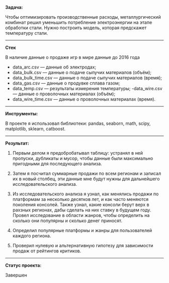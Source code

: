 
**Задача:**

Чтобы оптимизировать производственные расходы, металлургический комбинат решил уменьшить потребление электроэнергии на этапе обработки стали. Нужно построить модель, которая предскажет температуру стали. 
***

**Стек**

В наличие данные о продаже игр в мире данные до 2016 года

- data_arc.csv — данные об электродах;
- data_bulk.csv — данные о подаче сыпучих материалов (объём);
- data_bulk_time.csv — данные о подаче сыпучих материалов (время);
- data_gas.csv — данные о продувке сплава газом;
- data_temp.csv — результаты измерения температуры;
 -data_wire.csv — данные о проволочных материалах (объём);
- data_wire_time.csv — данные о проволочных материалах (время).

***
**Инструменты:**

В проекте я использовал библиотеки: pandas, seaborn, math, scipy, matplotlib, sklearn, catboost.
***
**Результат:**

1. Первым делом я предобробатывал таблицу: устранял в ней пропуски, дубликаты и мусор, чтобы данные были максимально пригодными для последующего анализа.

2. Затем я посчитал суммарные продажи по всем регионам и записал их в новый столбец, эти данные мне будут нужны для дальнейшего исследовательского анализа.

3. Из исследовательского анализа я узнал, как менялись продажи по платформам за несколько десятков лет, и как часто меняются поколения консолей. Также узнал, какие консоли берут верх в рахзных регионах, дабы сделать на них ставку в будущем году. Провел исследование в области жанров, чтобы определить на сколько они популярны и сколько денег приносят.

4. Определил популярные платформы и жанры для пользователей каждого региона. 

5. Проверил нулевую и альтернативную гипотезу для зависимости продаж от рейтингов критиков. 
***
**Статус проекта:**

 Завершен

